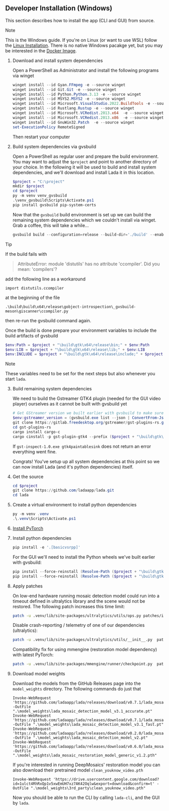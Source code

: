 ## Developer Installation (Windows)
This section describes how to install the app (CLI and GUI) from source.

> [!NOTE]
> This is the Windows guide. If you're on Linux (or want to use WSL) follow the [Linux Installation](linux_install.md).
> There is no native Windows pacakge yet, but you may be interested in the [Docker Image](../README.md#installation).

1) Download and install system dependencies
   
   Open a PowerShell as Administrator and install the following programs via winget
   ```Powershell
   winget install --id Gyan.FFmpeg -e --source winget
   winget install --id Git.Git -e --source winget
   winget install --id Python.Python.3.13 -e --source winget
   winget install --id MSYS2.MSYS2 -e --source winget
   winget install --id Microsoft.VisualStudio.2022.BuildTools -e --source winget --silent --override "--wait --quiet --add ProductLang En-us --add Microsoft.VisualStudio.Workload.VCTools --includeRecommended"
   winget install --id Rustlang.Rustup -e --source winget
   winget install --id Microsoft.VCRedist.2013.x64  -e --source winget
   winget install --id Microsoft.VCRedist.2013.x86  -e --source winget
   winget install --id GnuWin32.Patch  -e --source winget
   set-ExecutionPolicy RemoteSigned
   ```
   Then restart your computer

2) Build system dependencies via gvsbuild
   
   Open a PowerShell as regular user and prepare the build environment. You may want to adjust the `$project` and point to another directory of your choice.
   In the following it will be used to build and install system dependencies, and we'll download and install Lada it in this location.
   ```Powershell
   $project = "C:\project"
   mkdir $project
   cd $project
   py -m venv venv_gvsbuild
   .\venv_gvsbuild\Scripts\Activate.ps1
   pip install gvsbuild pip-system-certs
   ```
   
   Now that the `gvsbuild` build environment is set up we can build the remaining system dependencies which we couldn't install via winget.
   Grab a coffee, this will take a while...
   ```Powershell
   gvsbuild build --configuration=release --build-dir='./build' --enable-gi --py-wheel gtk4 adwaita-icon-theme pygobject libadwaita gstreamer gst-plugins-base gst-plugins-good gst-plugins-bad gst-plugins-ugly gst-libav gst-rtsp-server gst-python --extra-opts ogg:-DCMAKE_POLICY_VERSION_MINIMUM=3.5;
   ```
   
> [!TIP]
> If the build fails with
> 
> > AttributeError: module 'distutils' has no attribute 'ccompiler'. Did you mean: 'compilers'?
> 
> add the following line as a workaround
> 
> ```
> import distutils.ccompiler
> ```
> 
> at the beginning of the file
> ```
> .\build\build\x64\release\gobject-introspection\_gvsbuild-meson\giscanner\ccompiler.py
> ```
> 
> then re-run the gvsbuild command again.
   
   Once the build is done prepare your environment variables to include the build artifacts of gvsbuild
   ```Powershell
   $env:Path = $project + "\build\gtk\x64\release\bin;" + $env:Path
   $env:LIB = $project + "\build\gtk\x64\release\lib;" + $env:LIB
   $env:INCLUDE = $project + "\build\gtk\x64\release\include;" + $project + "\build\gtk\x64\release\include\cairo;" + $project + "\build\gtk\x64\release\include\glib-2.0;" + $project + "\build\gtk\x64\release\include\gobject-introspection-1.0;" + $project + "\build\gtk\x64\release\lib\glib-2.0\include;" + $env:INCLUDE
   ```

> [!NOTE]
> These variables need to be set for the next steps but also whenever you start `lada`.

3) Build remaining system dependencies
   
   We need to build the Gstreamer GTK4 plugin (needed for the GUI video player) ourselves as it cannot be built with gvsbuild yet
   ```Powershell
   # Get GStreamer version we built earlier with gvsbuild to make sure we build a compatible version of the gst rust plugins
   $env:gstreamer_version = (gvsbuild.exe list --json | ConvertFrom-Json).psobject.Properties.Where({ $_.Name -eq "gstreamer" }).Value.version
   git clone https://gitlab.freedesktop.org/gstreamer/gst-plugins-rs.git -b gstreamer-$env:gstreamer_version
   cd gst-plugins-rs
   cargo install cargo-c
   cargo cinstall -p gst-plugin-gtk4 --prefix ($project + "\build\gtk\x64\release") --libdir ($project + "\build\gtk\x64\release\lib") 
   ```
   If `gst-inspect-1.0.exe gtk4paintablesink` does not return an error everything went fine.
   
   Congrats! You've setup up all system dependencies at this point so we can now install Lada (and it's python dependencies) itself.

4) Get the source
   
   ```Powershell
   cd $project
   git clone https://github.com/ladaapp/lada.git
   cd lada
   ```
5) Create a virtual environment to install python dependencies
   
    ```Powershell
    py -m venv .venv
    .\.venv\Scripts\Activate.ps1
    ```

6) [Install PyTorch](https://pytorch.org/get-started/locally)

7) Install python dependencies
   
    ```Powershell
    pip install -e '.[basicvsrpp]'
    ````
   For the GUI we'll need to install the Python wheels we've built earlier with gvsbuild:
    ```Powershell
    pip install --force-reinstall (Resolve-Path ($project + "\build\gtk\x64\release\python\pygobject*.whl"))
    pip install --force-reinstall (Resolve-Path ($project + "\build\gtk\x64\release\python\pycairo*.whl"))
    ````

8) Apply patches
   
   On low-end hardware running mosaic detection model could run into a timeout defined in ultralytics library and the scene would not be restored. The following patch increases this time limit:
    ```bash
    patch -u .venv/lib/site-packages/ultralytics/utils/ops.py patches/increase_mms_time_limit.patch
    ```
   
   Disable crash-reporting / telemetry of one of our dependencies (ultralytics):
   ```bash
   patch -u .venv/lib/site-packages/ultralytics/utils/__init__.py  patches/remove_ultralytics_telemetry.patch
   ```
   
   Compatibility fix for using mmengine (restoration model dependency) with latest PyTorch:
   ```bash
   patch -u .venv/lib/site-packages/mmengine/runner/checkpoint.py  patches/fix_loading_mmengine_weights_on_torch26_and_higher.diff
   ```

9) Download model weights
   
   Download the models from the GitHub Releases page into the `model_weights` directory. The following commands do just that
   ```shell
   Invoke-WebRequest 'https://github.com/ladaapp/lada/releases/download/v0.7.1/lada_mosaic_detection_model_v3.1_accurate.pt' -OutFile ".\model_weights\lada_mosaic_detection_model_v3.1_accurate.pt"
   Invoke-WebRequest 'https://github.com/ladaapp/lada/releases/download/v0.7.1/lada_mosaic_detection_model_v3.1_fast.pt' -OutFile ".\model_weights\lada_mosaic_detection_model_v3.1_fast.pt"
   Invoke-WebRequest 'https://github.com/ladaapp/lada/releases/download/v0.2.0/lada_mosaic_detection_model_v2.pt' -OutFile ".\model_weights\lada_mosaic_detection_model_v2.pt"
   Invoke-WebRequest 'https://github.com/ladaapp/lada/releases/download/v0.6.0/lada_mosaic_restoration_model_generic_v1.2.pth' -OutFile ".\model_weights\lada_mosaic_restoration_model_generic_v1.2.pth"
   ```

   If you're interested in running DeepMosaics' restoration model you can also download their pretrained model `clean_youknow_video.pth`
   ```shell
   Invoke-WebRequest 'https://drive.usercontent.google.com/download?id=1ulct4RhRxQp1v5xwEmUH7xz7AK42Oqlw&export=download&confirm=t' -OutFile ".\model_weights\3rd_party\clean_youknow_video.pth"
   ```

    Now you should be able to run the CLI by calling `lada-cli`, and the GUI by `lada`.
